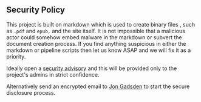 ## Security Policy

This project is built on markdown which is used to create binary files , such as `.pdf` and `epub,` and the site itself.
It is not impossible that a malicious actor could somehow embed malware in the markdown or subvert the document creation process. 
If you find anything suspicious in either the markdown or pipeline scripts then let us know ASAP and we will fix it as a priority.

Ideally open a [security advisory][advisory] and this will be provided only to the project's admins in strict confidence.

Alternatively send an encrypted email to [Jon Gadsden][mail] to start the secure disclosure process.

[advisory]: https://github.com/OWASP/www-project-secure-coding-practices-quick-reference-guide/security/advisories/new
[mail]: https://flowcrypt.com/me/jongadsden
